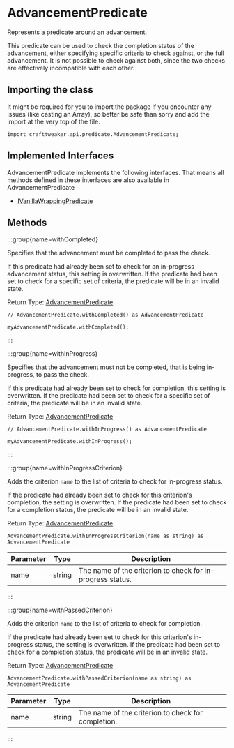 # AdvancementPredicate

Represents a predicate around an advancement.

 This predicate can be used to check the completion status of the advancement, either specifying specific criteria to
 check against, or the full advancement. It is not possible to check against both, since the two checks are
 effectively incompatible with each other.

## Importing the class

It might be required for you to import the package if you encounter any issues (like casting an Array), so better be safe than sorry and add the import at the very top of the file.
```zenscript
import crafttweaker.api.predicate.AdvancementPredicate;
```


## Implemented Interfaces
AdvancementPredicate implements the following interfaces. That means all methods defined in these interfaces are also available in AdvancementPredicate

- [IVanillaWrappingPredicate](/vanilla/api/predicate/IVanillaWrappingPredicate)

## Methods

:::group{name=withCompleted}

Specifies that the advancement must be completed to pass the check.

 If this predicate had already been set to check for an in-progress advancement status, this setting is
 overwritten. If the predicate had been set to check for a specific set of criteria, the predicate will be in an
 invalid state.

Return Type: [AdvancementPredicate](/vanilla/api/predicate/AdvancementPredicate)

```zenscript
// AdvancementPredicate.withCompleted() as AdvancementPredicate

myAdvancementPredicate.withCompleted();
```

:::

:::group{name=withInProgress}

Specifies that the advancement must not be completed, that is being in-progress, to pass the check.

 If this predicate had already been set to check for completion, this setting is overwritten. If the predicate had
 been set to check for a specific set of criteria, the predicate will be in an invalid state.

Return Type: [AdvancementPredicate](/vanilla/api/predicate/AdvancementPredicate)

```zenscript
// AdvancementPredicate.withInProgress() as AdvancementPredicate

myAdvancementPredicate.withInProgress();
```

:::

:::group{name=withInProgressCriterion}

Adds the criterion <code>name</code> to the list of criteria to check for in-progress status.

 If the predicate had already been set to check for this criterion's completion, the setting is overwritten. If
 the predicate had been set to check for a completion status, the predicate will be in an invalid state.

Return Type: [AdvancementPredicate](/vanilla/api/predicate/AdvancementPredicate)

```zenscript
AdvancementPredicate.withInProgressCriterion(name as string) as AdvancementPredicate
```

| Parameter | Type | Description |
|-----------|------|-------------|
| name | string | The name of the criterion to check for in-progress status. |


:::

:::group{name=withPassedCriterion}

Adds the criterion <code>name</code> to the list of criteria to check for completion.

 If the predicate had already been set to check for this criterion's in-progress status, the setting is
 overwritten. If the predicate had been set to check for a completion status, the predicate will be in an invalid
 state.

Return Type: [AdvancementPredicate](/vanilla/api/predicate/AdvancementPredicate)

```zenscript
AdvancementPredicate.withPassedCriterion(name as string) as AdvancementPredicate
```

| Parameter | Type | Description |
|-----------|------|-------------|
| name | string | The name of the criterion to check for completion. |


:::


